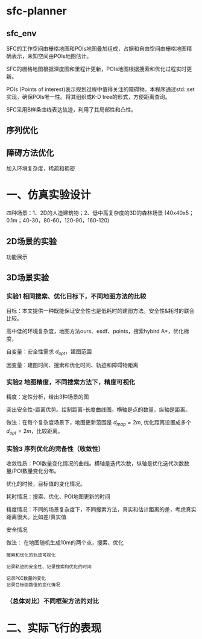 
# sfc-planner
## sfc_env
SFC的工作空间由栅格地图和POIs地图叠加组成，占据和自由空间由栅格地图精确表示，未知空间由POIs地图估计。

SFC的栅格地图根据深度图和里程计更新，POIs地图根据搜索和优化过程实时更新。

POIs (Points of interest)表示规划过程中值得关注的障碍物。本程序通过std::set实现，确保POIs唯一性。将其组织成K-D tree的形式，方便距离查询。

SFC采用B样条曲线表达轨迹，利用了其局部性和凸性。

## 序列优化

## 障碍方法优化

加入环境复杂度，稀疏和稠密


# 一、仿真实验设计
四种场景：1、2D的人造建筑物；2、低中高复杂度的3D的森林场景
(40x40x5；0.1m；40-30，80-60，120-90，160-120)

## 2D场景的实验
功能展示

## 3D场景实验
### 实验1 相同搜索、优化目标下，不同地图方法的比较

目标：本文提供一种既能保证安全性也是低耗时的建图方法。安全性&耗时的联合比较。

高中低的环境复杂度，地图方法ours、esdf、points，搜索hybird A*，优化梯度，

自变量：安全性需求 $d_{opt}$，建图范围

因变量：建图时间、搜索和优化时间、轨迹和障碍物距离

### 实验2 地图精度，不同搜索方法下，精度可视化

精度：定性分析，给出3种场景的图

突出安全性-距离优势。绘制距离-长度曲线图。横轴是点的数量，纵轴是距离。

做法：在每个复杂度场景下，地图更新范围是 $d_{map}=2m$, 优化距离设置成多个$d_{opt}=2m$，比较距离。


### 实验3 序列优化的完备性（收敛性）

收敛性质：POI数量变化情况的曲线。横轴是迭代次数，纵轴是优化迭代次数数量/POI数量变化分布。

优化的时候，目标值的变化情况。

耗时情况：搜索、优化、POI地图更新的时间

精度情况：不同的场景复杂度下，不同搜索方法，真实和估计距离的差，考虑真实距离很大。比如差/真实值

安全情况

做法：
    在地图随机生成10m的两个点，搜索、优化
    
    搜索和优化的轨迹可视化

    记录轨迹的安全性、记录搜索和优化的时间
    
    记录POI数量的变化
    记录目标函数值的变化情况


### （总体对比）不同框架方法的对比


# 二、实际飞行的表现


